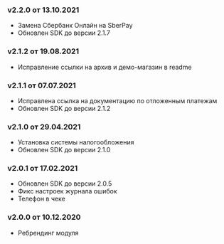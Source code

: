 ### v2.2.0 от 13.10.2021
* Замена Сбербанк Онлайн на SberPay
* Обновлен SDK до версии 2.1.7

### v2.1.2 от 19.08.2021
* Исправление ссылки на архив и демо-магазин в readme

### v2.1.1 от 07.07.2021
* Исправлена ссылка на документацию по отложенным платежам
* Обновлен SDK до версии 2.1.2

### v2.1.0 от 29.04.2021
* Установка системы налогообложения
* Обновлен SDK до версии 2.1.0

### v2.0.1 от 17.02.2021
* Обновлен SDK до версии 2.0.5
* Фикс настроек журнала ошибок
* Телефон в чеке

### v2.0.0 от 10.12.2020
* Ребрендинг модуля
